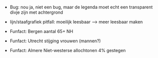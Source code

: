 - Bug: nou ja, niet een bug, maar de legenda moet echt een transparent divje zijn met achtergrond

- lijn/staafgrafiek pitfall: moeilijk leesbaar --> meer leesbaar maken

- Funfact: Bergen aantal 65+   NH
- Funfact: Utrecht stijging vrouwen (mannen?)
- Funfact: Almere Niet-westerse allochtonen 4% gestegen
